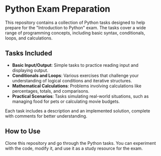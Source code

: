 # Python Exam Preparation

This repository contains a collection of Python tasks designed to help prepare for the "Introduction to Python" exam. The tasks cover a wide range of programming concepts, including basic syntax, conditionals, loops, and calculations.

## Tasks Included
- **Basic Input/Output**: Simple tasks to practice reading input and displaying output.
- **Conditionals and Loops**: Various exercises that challenge your understanding of logical conditions and iterative structures.
- **Mathematical Calculations**: Problems involving calculations like percentages, totals, and comparisons.
- **Practical Scenarios**: Tasks simulating real-world situations, such as managing food for pets or calculating movie budgets.

Each task includes a description and an implemented solution, complete with comments for better understanding.

## How to Use
Clone this repository and go through the Python tasks. You can experiment with the code, modify it, and use it as a study resource for the exam.

